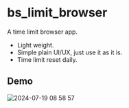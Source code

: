 # bs_limit_browser

A time limit browser app.
- Light weight.
- Simple plain UI/UX, just use it as it is.
- Time limit reset daily.

## Demo

![2024-07-19 08 58 57](https://github.com/user-attachments/assets/688d6ba2-2a09-4445-8e81-ef141e651ef8)
